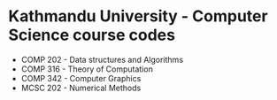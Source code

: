# Kathmandu University - Computer Science course codes

- COMP 202 - Data structures and Algorithms
- COMP 316 - Theory of Computation
- COMP 342 - Computer Graphics
- MCSC 202 - Numerical Methods
